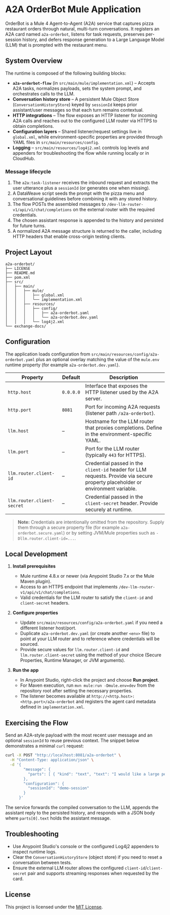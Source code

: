 # A2A OrderBot Mule Application

OrderBot is a Mule 4 Agent-to-Agent (A2A) service that captures pizza restaurant orders through natural, multi-turn conversations. It registers an A2A card named `a2a-orderbot`, listens for task requests, preserves per-session history, and defers response generation to a Large Language Model (LLM) that is prompted with the restaurant menu.

## System Overview

The runtime is composed of the following building blocks:

- **`a2a-orderbot-flow`** (in `src/main/mule/implementation.xml`) – Accepts A2A tasks, normalizes payloads, sets the system prompt, and orchestrates calls to the LLM.
- **Conversation history store** – A persistent Mule Object Store (`ConversationHistoryStore`) keyed by `sessionId` keeps prior assistant/user messages so that each turn remains contextual.
- **HTTP integrations** – The flow exposes an HTTP listener for incoming A2A calls and reaches out to the configured LLM router via HTTPS to obtain completions.
- **Configuration layers** – Shared listener/request settings live in `global.xml`, while environment-specific properties are provided through YAML files in `src/main/resources/config`.
- **Logging** – `src/main/resources/log4j2.xml` controls log levels and appenders for troubleshooting the flow while running locally or in CloudHub.

### Message lifecycle

1. The `a2a:task-listener` receives the inbound request and extracts the user utterance plus a `sessionId` (or generates one when missing).
2. A DataWeave script seeds the prompt with the pizza menu and conversational guidelines before combining it with any stored history.
3. The flow POSTs the assembled messages to `/dev-llm-router-v1/api/v1/chat/completions` on the external router with the required credentials.
4. The chosen assistant response is appended to the history and persisted for future turns.
5. A normalized A2A message structure is returned to the caller, including HTTP headers that enable cross-origin testing clients.

## Project Layout

```
a2a-orderbot/
├── LICENSE
├── README.md
├── pom.xml
├── src/
│   ├── main/
│   │   ├── mule/
│   │   │   ├── global.xml
│   │   │   └── implementation.xml
│   │   ├── resources/
│   │   │   ├── config/
│   │   │   │   ├── a2a-orderbot.yaml
│   │   │   │   └── a2a-orderbot.dev.yaml
│   │   │   └── log4j2.xml
└── exchange-docs/
```

## Configuration

The application loads configuration from `src/main/resources/config/a2a-orderbot.yaml` plus an optional overlay matching the value of the `mule.env` runtime property (for example `a2a-orderbot.dev.yaml`).

| Property | Default | Description |
| --- | --- | --- |
| `http.host` | `0.0.0.0` | Interface that exposes the HTTP listener used by the A2A server. |
| `http.port` | `8081` | Port for incoming A2A requests (listener path `/a2a-orderbot`). |
| `llm.host` | – | Hostname for the LLM router that proxies completions. Define in the environment-specific YAML. |
| `llm.port` | – | Port for the LLM router (typically `443` for HTTPS). |
| `llm.router.client-id` | – | Credential passed in the `client-id` header for LLM requests. Provide via secure property placeholder or environment variable. |
| `llm.router.client-secret` | – | Credential passed in the `client-secret` header. Provide securely at runtime. |

> **Note:** Credentials are intentionally omitted from the repository. Supply them through a secure property file (for example `a2a-orderbot.secure.yaml`) or by setting JVM/Mule properties such as `-Dllm.router.client-id=...`.

## Local Development

1. **Install prerequisites**
   - Mule runtime 4.8.x or newer (via Anypoint Studio 7.x or the Mule Maven plugin).
   - Access to an HTTPS endpoint that implements `/dev-llm-router-v1/api/v1/chat/completions`.
   - Valid credentials for the LLM router to satisfy the `client-id` and `client-secret` headers.

2. **Configure properties**
   - Update `src/main/resources/config/a2a-orderbot.yaml` if you need a different listener host/port.
   - Duplicate `a2a-orderbot.dev.yaml` (or create another `<env>` file) to point at your LLM router and to reference where credentials will be sourced.
   - Provide secure values for `llm.router.client-id` and `llm.router.client-secret` using the method of your choice (Secure Properties, Runtime Manager, or JVM arguments).

3. **Run the app**
   - In Anypoint Studio, right-click the project and choose **Run project**.
   - For Maven execution, run `mvn mule:run -Dmule.env=dev` from the repository root after setting the necessary properties.
   - The listener becomes available at `http://<http.host>:<http.port>/a2a-orderbot` and registers the agent card metadata defined in `implementation.xml`.

## Exercising the Flow

Send an A2A-style payload with the most recent user message and an optional `sessionId` to reuse previous context. The snippet below demonstrates a minimal `curl` request:

```bash
curl -X POST "http://localhost:8081/a2a-orderbot" \
  -H "Content-Type: application/json" \
  -d '{
        "message": {
          "parts": [ { "kind": "text", "text": "I would like a large pepperoni pizza." } ]
        },
        "configuration": {
          "sessionId": "demo-session"
        }
      }'
```

The service forwards the compiled conversation to the LLM, appends the assistant reply to the persisted history, and responds with a JSON body where `parts[0].text` holds the assistant message.

## Troubleshooting

- Use Anypoint Studio's console or the configured Log4j2 appenders to inspect runtime logs.
- Clear the `ConversationHistoryStore` (object store) if you need to reset a conversation between tests.
- Ensure the external LLM router allows the configured `client-id`/`client-secret` pair and supports streaming responses when requested by the card.

## License

This project is licensed under the [MIT License](./LICENSE).
